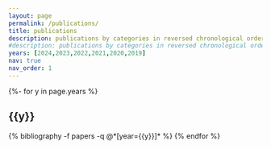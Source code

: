 ```yaml
---
layout: page
permalink: /publications/
title: publications
description: publications by categories in reversed chronological order.
#description: publications by categories in reversed chronological order. generated by jekyll-scholar.
years: [2024,2023,2022,2021,2020,2019]
nav: true
nav_order: 1
---
```

<!-- _pages/publications.md -->
<div class="publications">

{%- for y in page.years %}
  <h2 class="year">{{y}}</h2>
  {% bibliography -f papers -q @*[year={{y}}]* %}
{% endfor %}

</div>
